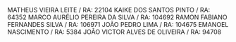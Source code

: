 MATHEUS VIEIRA LEITE / RA: 22104
KAIKE DOS SANTOS PINTO / RA: 64352
MARCO AURÉLIO PEREIRA DA SILVA / RA: 104692
RAMON FABIANO FERNANDES SILVA / RA: 106971
JOÃO PEDRO LIMA / RA: 104675
EMANOEL NASCIMENTO / RA: 5384
JOÃO VICTOR ALVES DE OLIVEIRA / RA: 94708
